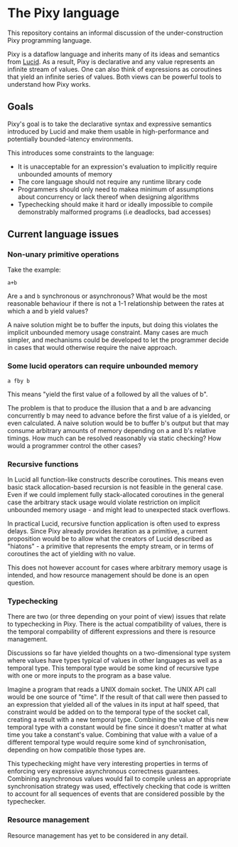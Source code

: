 # The Pixy language

This repository contains an informal discussion of the under-construction Pixy programming language.

Pixy is a dataflow language and inherits many of its ideas and semantics from [Lucid](http://www.thefullwiki.org/Lucid_(programming_language)).
As a result, Pixy is declarative and any value represents an infinite stream of values.
One can also think of expressions as coroutines that yield an infinite series of values.
Both views can be powerful tools to understand how Pixy works.

## Goals

Pixy's goal is to take the declarative syntax and expressive semantics introduced by Lucid and make them usable in high-performance and potentially bounded-latency environments.

This introduces some constraints to the language:
- It is unacceptable for an expression's evaluation to implicitly require unbounded amounts of memory
- The core language should not require any runtime library code
- Programmers should only need to makea minimum of assumptions about concurrency or lack thereof when designing algorithms
- Typechecking should make it hard or ideally impossible to compile demonstrably malformed programs (i.e deadlocks, bad accesses)

## Current language issues


### Non-unary primitive operations

Take the example:
```
a+b
```

Are `a` and `b` synchronous or asynchronous?
What would be the most reasonable behaviour if there is not a 1-1 relationship between the rates at which a and b yield values?

A naive solution might be to buffer the inputs, but doing this violates the implicit unbounded memory usage constraint.
Many cases are much simpler, and mechanisms could be developed to let the programmer decide in cases that would otherwise require the naive approach.

### Some lucid operators can require unbounded memory

```
a fby b
```

This means "yield the first value of a followed by all the values of b".

The problem is that to produce the illusion that a and b are advancing concurrently b may need to advance before the first value of a is yielded, or even calculated.
A naive solution would be to buffer b's output but that may consume arbitrary amounts of memory depending on a and b's relative timings.
How much can be resolved reasonably via static checking?
How would a programmer control the other cases?

### Recursive functions

In Lucid all function-like constructs describe coroutines.
This means even basic stack allocation-based recursion is not feasible in the general case.
Even if we could implement fully stack-allocated coroutines in the general case the arbitrary stack usage would violate restriction on implicit unbounded memory usage - and might lead to unexpected stack overflows.

In practical Lucid, recursive function application is often used to express delays.
Since Pixy already provides iteration as a primitive, a current proposition would be to allow what the creators of Lucid described as "hiatons" - a primitive that represents the empty stream, or in terms of coroutines the act of yielding with no value.

This does not however account for cases where arbitrary memory usage is intended, and how resource management should be done is an open question.

### Typechecking

There are two (or three depending on your point of view) issues that relate to typechecking in Pixy.
There is the actual compatibility of values, there is the temporal compability of different expressions and there is resource management.

Discussions so far have yielded thoughts on a two-dimensional type system where values have types typical of values in other languages as well as a temporal type.
This temporal type would be some kind of recursive type with one or more inputs to the program as a base value.

Imagine a program that reads a UNIX domain socket. The UNIX API call would be one source of "time".
If the result of that call were then passed to an expression that yielded all of the values in its input at half speed, that constraint would be added on to the temporal type of the socket call, creating a result with a new temporal type.
Combining the value of this new temporal type with a constant would be fine since it doesn't matter at what time you take a constant's value.
Combining that value with a value of a different temporal type would require some kind of synchronisation, depending on how compatible those types are.

This typechecking might have very interesting properties in terms of enforcing very expressive asynchronous correctness guarantees.
Combining asynchronous values would fail to compile unless an appropriate synchronisation strategy was used, effectively checking that code is written to account for all sequences of events that are considered possible by the typechecker.

### Resource management

Resource management has yet to be considered in any detail.

